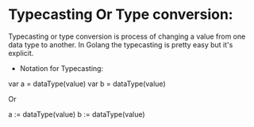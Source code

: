 # Typecasting Or Type conversion: 

Typecasting or type conversion is process of changing a value from one data type to another. In Golang the typecasting is pretty easy but it's explicit. 

* Notation for Typecasting: 

var a = dataType(value)
var b = dataType(value)

Or 

a := dataType(value)
b := dataType(value)


